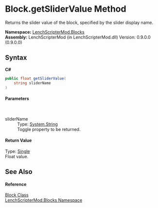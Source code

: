 # Block.getSliderValue Method 
 

Returns the slider value of the block, specified by the slider display name.

**Namespace:**&nbsp;<a href="bfe8ba5f-eaee-19fd-8765-cab2e3e19e25">LenchScripterMod.Blocks</a><br />**Assembly:**&nbsp;LenchScripterMod (in LenchScripterMod.dll) Version: 0.9.0.0 (0.9.0.0)

## Syntax

**C#**<br />
``` C#
public float getSliderValue(
	string sliderName
)
```


#### Parameters
&nbsp;<dl><dt>sliderName</dt><dd>Type: <a href="http://msdn2.microsoft.com/en-us/library/s1wwdcbf" target="_blank">System.String</a><br />Toggle property to be returned.</dd></dl>

#### Return Value
Type: <a href="http://msdn2.microsoft.com/en-us/library/3www918f" target="_blank">Single</a><br />Float value.

## See Also


#### Reference
<a href="aac00e9a-37c0-2757-6409-8a72ddf80aff">Block Class</a><br /><a href="bfe8ba5f-eaee-19fd-8765-cab2e3e19e25">LenchScripterMod.Blocks Namespace</a><br />